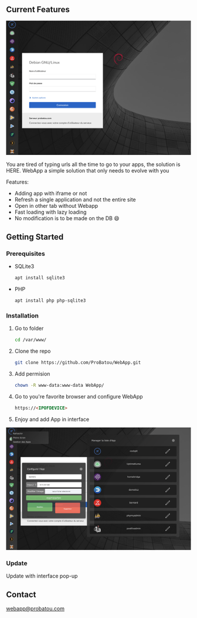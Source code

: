 <!-- CURRENT FEATURES -->
## Current Features

![Product Screen Shot](./README/WebAPP.png)

You are tired of typing urls all the time to go to your apps, the solution is HERE. WebApp a simple solution that only needs to evolve with you

Features:
* Adding app with iframe or not
* Refresh a single application and not the entire site
* Open in other tab without Webapp
* Fast loading with lazy loading
* No modification is to be made on the DB :smile:



<!-- GETTING STARTED -->
## Getting Started
### Prerequisites

* SQLite3
  ```sh
  apt install sqlite3
  ```
  
* PHP
  ```sh
  apt install php php-sqlite3 
  ```

### Installation

1. Go to folder
   ```sh
   cd /var/www/
   ```
2. Clone the repo
   ```sh
   git clone https://github.com/ProBatou/WebApp.git
   ```
3. Add permision
   ```sh
   chown -R www-data:www-data WebApp/
   ```
4. Go to you're favorite browser and configure WebApp
   ```html
   https://<IPOFDEVICE>
   ```
5. Enjoy and add App in interface
  
  ![Interface Screen Shot](./README/WebAPP%20interface.png)



### Update

Update with interface pop-up 



<!-- CONTACT -->
## Contact

 webapp@probatou.com
